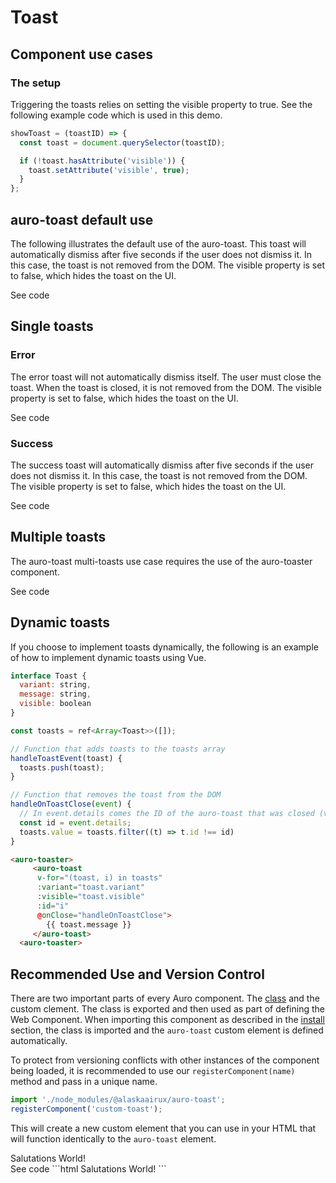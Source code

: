 <!--
The demo.md file is a compiled document. No edits should be made directly to this file.
README.md is created by running `npm run build:docs`.
This file is generated based on a template fetched from `./docs/partials/demo.md`
-->

# Toast

<!-- AURO-GENERATED-CONTENT:START (FILE:src=./description.md) -->
<!-- AURO-GENERATED-CONTENT:END -->

## Component use cases

<!-- AURO-GENERATED-CONTENT:START (FILE:src=./useCases.md) -->
<!-- AURO-GENERATED-CONTENT:END -->

### The setup
Triggering the toasts relies on setting the visible property to true. See the following example code which is used in this demo.

```js
showToast = (toastID) => {
  const toast = document.querySelector(toastID);

  if (!toast.hasAttribute('visible')) {
    toast.setAttribute('visible', true);
  }
};
```

## auro-toast default use
The following illustrates the default use of the auro-toast. This toast will automatically dismiss after five seconds if the user does not dismiss it. In this case, the toast is not removed from the DOM. The visible property is set to false, which hides the toast on the UI.
<div class="exampleWrapper">
<!-- AURO-GENERATED-CONTENT:START (FILE:src=./../../apiExamples/basic.html) -->
<!-- AURO-GENERATED-CONTENT:END -->
</div>
<auro-accordion lowProfile justifyRight>
  <span slot="trigger">See code</span>

<!-- AURO-GENERATED-CONTENT:START (CODE:src=./../../apiExamples/basic.html) -->
<!-- AURO-GENERATED-CONTENT:END -->

</auro-accordion>

## Single toasts
### Error
The error toast will not automatically dismiss itself. The user must close the toast. When the toast is closed, it is not removed from the DOM. The visible property is set to false, which hides the toast on the UI.
<div class="exampleWrapper">
<!-- AURO-GENERATED-CONTENT:START (FILE:src=./../../apiExamples/error.html) -->
<!-- AURO-GENERATED-CONTENT:END -->
</div>
<auro-accordion lowProfile justifyRight>
  <span slot="trigger">See code</span>

<!-- AURO-GENERATED-CONTENT:START (CODE:src=./../../apiExamples/error.html) -->
<!-- AURO-GENERATED-CONTENT:END -->

</auro-accordion>

### Success
The success toast will automatically dismiss after five seconds if the user does not dismiss it. In this case, the toast is not removed from the DOM. The visible property is set to false, which hides the toast on the UI.
<div class="exampleWrapper">
<!-- AURO-GENERATED-CONTENT:START (FILE:src=./../../apiExamples/success.html) -->
<!-- AURO-GENERATED-CONTENT:END -->
</div>
<auro-accordion lowProfile justifyRight>
  <span slot="trigger">See code</span>

<!-- AURO-GENERATED-CONTENT:START (CODE:src=./../../apiExamples/success.html) -->
<!-- AURO-GENERATED-CONTENT:END -->

</auro-accordion>

## Multiple toasts
The auro-toast multi-toasts use case requires the use of the auro-toaster component.
<div class="exampleWrapper">
<!-- AURO-GENERATED-CONTENT:START (FILE:src=./../../apiExamples/multipleToasts.html) -->
<!-- AURO-GENERATED-CONTENT:END -->
</div>

<auro-accordion lowProfile justifyRight>
  <span slot="trigger">See code</span>

<!-- AURO-GENERATED-CONTENT:START (CODE:src=./../../apiExamples/multipleToasts.html) -->
<!-- AURO-GENERATED-CONTENT:END -->

</auro-accordion>

## Dynamic toasts
If you choose to implement toasts dynamically, the following is an example of how to implement dynamic toasts using Vue.
```js
interface Toast {
  variant: string,
  message: string,
  visible: boolean
}

const toasts = ref<Array<Toast>>([]);

// Function that adds toasts to the toasts array
handleToastEvent(toast) {
  toasts.push(toast);
}

// Function that removes the toast from the DOM
handleOnToastClose(event) {
  // In event.details comes the ID of the auro-toast that was closed (visible was set to false)
  const id = event.details;
  toasts.value = toasts.filter((t) => t.id !== id)
}
```
```html
<auro-toaster>
     <auro-toast 
      v-for="(toast, i) in toasts"
      :variant="toast.variant"
      :visible="toast.visible"
      :id="i" 
      @onClose="handleOnToastClose">
        {{ toast.message }}
     </auro-toast>
  <auro-toaster>
```


## Recommended Use and Version Control

There are two important parts of every Auro component. The <a href="https://developer.mozilla.org/en-US/docs/Web/JavaScript/Reference/Classes">class</a> and the custom clement. The class is exported and then used as part of defining the Web Component. When importing this component as described in the <a href="#install">install</a> section, the class is imported and the `auro-toast` custom element is defined automatically.

To protect from versioning conflicts with other instances of the component being loaded, it is recommended to use our `registerComponent(name)` method and pass in a unique name.

```js
import './node_modules/@alaskaairux/auro-toast';
registerComponent('custom-toast');
```

This will create a new custom element that you can use in your HTML that will function identically to the `auro-toast` element.

<div class="exampleWrapper">
  <custom-toast>Salutations World!</custom-toast>
</div>

<auro-accordion lowProfile justifyRight>
  <span slot="trigger">See code</span>
  ```html
  <custom-toast>Salutations World!</custom-toast>
  ```

</auro-accordion>
